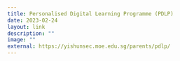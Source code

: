 ```yaml
---
title: Personalised Digital Learning Programme (PDLP)
date: 2023-02-24
layout: link
description: ""
image: ""
external: https://yishunsec.moe.edu.sg/parents/pdlp/
---
```

